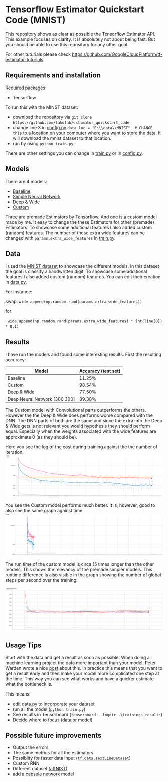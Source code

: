 # Tensorflow Estimator Quickstart Code (MNIST)
This repository shows as clear as possible the Tensorflow Estimator API. This example focuses on clarity. It is absolutely not about being fast. But you should be able to use this repository for any other goal.

For other tuturials please check https://github.com/GoogleCloudPlatform/tf-estimator-tutorials. 

## Requirements and installation

Required packages:

- Tensorflow

To run this with the MINST dataset:

 - download the repository via `git clone https://github.com/takotab/estimator_quickstart_code`
 - change line 3 in [config.py](config.py) `data_loc = "E:\\data\\MNIST"  # CHANGE this` to a location on your computer where you want to store the data. It will download the mnist dataset to that location. 
 - run by using `python train.py`. 
 
There are other settings you can change in [train.py](train.py) or in [config.py](config.py).

## Models

There are 4 models:

- [Baseline](https://www.tensorflow.org/api_docs/python/tf/estimator/BaselineClassifier)
- [Simple Neural Network](https://www.tensorflow.org/api_docs/python/tf/estimator/DNNClassifier)
- [Deep & Wide](https://www.tensorflow.org/api_docs/python/tf/estimator/DNNLinearCombinedClassifier)
- [Custom](modelclass/model.py)

Three are premade Estimators by Tensorflow. And one is a custom model made by me. It easy to change the these Estimators for other (premade) Estimators.  To showcase some additional features I also added custom (random) features. The number of these extra wide features can be changed with `params.extra_wide_features` in [train.py](train.py). 

## Data

I used the [MNIST dataset](http://yann.lecun.com/exdb/mnist/) to showcase the different models. In this dataset the goal is classify a handwritten digit. To showcase some additional features I also added custom (random) features. You can edit their creation in [data.py](dataclass/data.py).


For instance:

swap: 
`wide.append(np.random.rand(params.extra_wide_features))` 

for:

` wide.append(np.random.rand(params.extra_wide_features) * int(line[0]) * 0.1)`



## Results

I have run the models and found some interesting results. First the resulting accuracy:

| Model                         | Accuracy (test set) |
| ----------------------------- | ------------------- |
| Baseline                      | 11.25%              |
| Custom                        | 98.54%              |
| Deep & Wide                   | 77.50%              |
| Deep Neural Network [300 300] | 89.38%              |

The Custom model with Convolutional parts outperforms the others. However the the Deep & Wide does performs worse compared with the DNN. The DNN parts of both are the same and since the extra info the Deep & Wide gets is not relevant you would hypothesis they should perform equal. Especially when the weights associated with the wide features are approximate 0 (as they should be).

Here you see the log of the cost during training against the the number of iteration:
![loss.png](loss.png)

You see the Custom model performs much better. It is, however, good to also see the same graph against time:
![loss_time.png](loss_time.png)

The run time of the custom model is circa 15 times longer than the other models. This shows the relevancy of the premade simpler models. This runtime difference is also visible in the graph showing the number of global steps per second over the training:

![global_step_time.png](global_step_sec.png)

## Usage Tips

Start with the data and get a result as soon as possible.  When doing a machine learning project the data more important than your model. Peter Warden wrote a nice [post](https://petewarden.com/2018/05/28/why-you-need-to-improve-your-training-data-and-how-to-do-it/) about this. In practice this means that you want to get a result early and then make your model more complicated one step at the time. This way you can see what works and have a quicker estimate what the bottleneck is.

This means:
- edit [data.py](data.py) to incorporate your dataset
- run all the model (`python train.py`)
- See results in Tensorboard (`tensorboard --logdir .\trainings_results`)
- Decide where to focus (data or model)

## Possible future improvements

- Output the errors
- The same metrics for all the estimators
- Possiblity for faster data input ([`tf.data.TextLineDataset`](https://www.tensorflow.org/api_docs/python/tf/data/TextLineDataset))
- Custom RNN
- Different dataset ([affNIST](http://www.cs.toronto.edu/~tijmen/affNIST/))
- add a [capsule network](https://arxiv.org/abs/1710.09829) model

